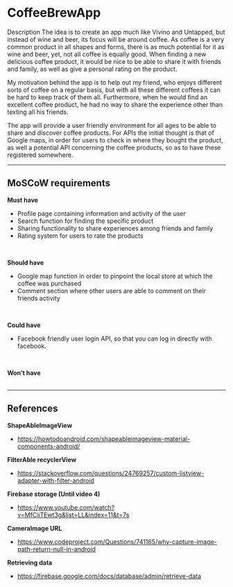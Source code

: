# CoffeeBrewApp
 
Description
The idea is to create an app much like Vivino and Untapped, but instead of wine and beer, its focus will be around coffee. 
As coffee is a very common product in all shapes and forms, there is as much potential for it as wine and beer, yet, not all coffee is equally good. 
When finding a new delicious coffee product, it would be nice to be able to share it with friends and family, as well as give a personal rating on the product.

My motivation behind the app is to help out my friend, who enjoys different sorts of coffee on a regular basis, but with all these different coffees it can be hard to keep track of them all. Furthermore, when he would find an excellent coffee product, he had no way to share the experience other than texting all his friends.

The app will provide a user friendly environment for all ages to be able to share and discover coffee products. 
For APIs the initial thought is that of Google maps, in order for users to check in where they bought the product, as well a potential API concerning the coffee products, so as to have these registered somewhere. 

____________________________________________________________________________________________
## MoSCoW requirements ##

**Must have** <br>
- Profile page containing information and activity of the user                                                            <br>
- Search function for finding the specific product                                                                        <br>
- Sharing functionality to share experiences among friends and family                                                     <br>
- Rating system for users to rate the products                                                                            <br>

<br>

**Should have** <br>
- Google map function in order to pinpoint the local store at which the coffee was purchased                              <br>
- Comment section where other users are able to comment on their friends activity                                         <br>

<br>

**Could have** <br>
- Facebook friendly user login API, so that you can log in directly with facebook.                                        <br>

<br>

**Won’t have** <br><br>

____________________________________________________________________________________________
## References ##

**ShapeAbleImageView** <br>
- https://howtodoandroid.com/shapeableimageview-material-components-android/						  <br>

**FilterAble recyclerView** <br>
- https://stackoverflow.com/questions/24769257/custom-listview-adapter-with-filter-android				  <br>


**Firebase storage (Until video 4)** <br>
- https://www.youtube.com/watch?v=MfCiiTEwt3g&list=LL&index=11&t=7s							  <br>

**CameraImage URL** <br>
- https://www.codeproject.com/Questions/741165/why-capture-image-path-return-null-in-android				  <br>

**Retrieving data** <br>
- https://firebase.google.com/docs/database/admin/retrieve-data								  <br>




